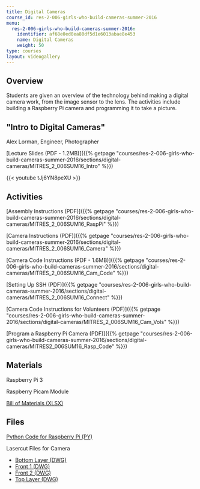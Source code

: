 ```yaml
---
title: Digital Cameras
course_id: res-2-006-girls-who-build-cameras-summer-2016
menu:
  res-2-006-girls-who-build-cameras-summer-2016:
    identifier: af68e0ed0ea80df5d1e6013abae8e453
    name: Digital Cameras
    weight: 50
type: courses
layout: videogallery
---
```

Overview
--------

Students are given an overview of the technology behind making a digital camera work, from the image sensor to the lens. The activities include building a Raspberry Pi camera and programming it to take a picture.

"Intro to Digital Cameras"
--------------------------

Alex Lorman, Engineer, Photographer

[Lecture Slides (PDF - 1.2MB)]({{% getpage "courses/res-2-006-girls-who-build-cameras-summer-2016/sections/digital-cameras/MITRES_2_006SUM16_Intro" %}})

{{< youtube tJj6YN8peXU >}}

Activities
----------

[Assembly Instructions (PDF)]({{% getpage "courses/res-2-006-girls-who-build-cameras-summer-2016/sections/digital-cameras/MITRES_2_006SUM16_RaspPi" %}})

[Camera Instructions (PDF)]({{% getpage "courses/res-2-006-girls-who-build-cameras-summer-2016/sections/digital-cameras/MITRES_2_006SUM16_Camera" %}})

[Camera Code Instructions (PDF - 1.6MB)]({{% getpage "courses/res-2-006-girls-who-build-cameras-summer-2016/sections/digital-cameras/MITRES_2_006SUM16_Cam_Code" %}})

[Setting Up SSH (PDF)]({{% getpage "courses/res-2-006-girls-who-build-cameras-summer-2016/sections/digital-cameras/MITRES_2_006SUM16_Connect" %}})

[Camera Code Instructions for Volunteers (PDF)]({{% getpage "courses/res-2-006-girls-who-build-cameras-summer-2016/sections/digital-cameras/MITRES_2_006SUM16_Cam_Vols" %}})

[Program a Raspberry Pi Camera (PDF)]({{% getpage "courses/res-2-006-girls-who-build-cameras-summer-2016/sections/digital-cameras/MITRES2_006SUM16_Rasp_Code" %}})

Materials
---------

Raspberry Pi 3

Raspberry Picam Module

[Bill of Materials (XLSX)](https://open-learning-course-data-ci.s3.amazonaws.com/res-2-006-girls-who-build-cameras-summer-2016/a32431d7be5414c8d2b5c34674e9ea5b_RES2006_SU16_BOM.xlsx)

Files
-----

[Python Code for Raspberry Pi (PY)](https://open-learning-course-data-ci.s3.amazonaws.com/res-2-006-girls-who-build-cameras-summer-2016/c270701c3f39e43821d74fb9fbe52235_RES2006_SU16_take_picture.py)

Lasercut Files for Camera

*   [Bottom Layer (DWG)](https://open-learning-course-data-ci.s3.amazonaws.com/res-2-006-girls-who-build-cameras-summer-2016/be3f3254e2dbe60ee111268698265089_RES2006_SU16_bottomlayer.dwg)
*   [Front 1 (DWG)](https://open-learning-course-data-ci.s3.amazonaws.com/res-2-006-girls-who-build-cameras-summer-2016/95cafcf13960abd197a9df591e9f504b_RES2006_SU16_front1.dwg)
*   [Front 2 (DWG)](https://open-learning-course-data-ci.s3.amazonaws.com/res-2-006-girls-who-build-cameras-summer-2016/40cc0fb8473c29435ef9ae620278724b_RES2006_SU16_front2.dwg)
*   [Top Layer (DWG)](https://open-learning-course-data-ci.s3.amazonaws.com/res-2-006-girls-who-build-cameras-summer-2016/a0cc45628dc45e074b231b9b1cd5c055_RES2006_SU16_toplayer.dwg)